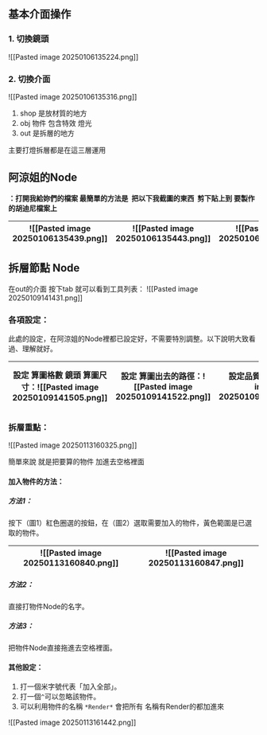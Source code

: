 ## 基本介面操作
### 1. 切換鏡頭
![[Pasted image 20250106135224.png]]
### 2. 切換介面
![[Pasted image 20250106135316.png]]
1. shop 是放材質的地方
2. obj 物件 包含特效 燈光
3. out 是拆層的地方

主要打燈拆層都是在這三層運用

## 阿涼姐的Node
**：打開我給妳們的檔案 最簡單的方法是  把以下我截圖的東西  剪下貼上到 要製作的胡迪尼檔案上**

| ![[Pasted image 20250106135439.png]] | ![[Pasted image 20250106135443.png]] | ![[Pasted image 20250106135446.png]] |
| ------------------------------------ | ------------------------------------ | ------------------------------------ |

## 拆層節點 Node
在out的介面 按下tab 就可以看到工具列表：
![[Pasted image 20250109141431.png]]

### 各項設定：
此處的設定，在阿涼姐的Node裡都已設定好，不需要特別調整。以下說明大致看過、理解就好。

| 設定 算圖格數 鏡頭 算圖尺寸：![[Pasted image 20250109141505.png]] | 設定 算圖出去的路徑：![[Pasted image 20250109141522.png]] | 設定品質：![[Pasted image 20250109141538.png]] | 設定動態模糊：![[Pasted image 20250109141555.png]] | 設定GI **記得兩個都要用 Brute force**：![[Pasted image 20250109141720.png]] |
| ---------------------------------------------------- | ----------------------------------------------- | ----------------------------------------- | ------------------------------------------- | ----------------------------------------------------------------- |

### 拆層重點：

![[Pasted image 20250113160325.png]]

簡單來說 就是把要算的物件 加進去空格裡面
#### 加入物件的方法：
##### 方法1：
按下（圖1）紅色圈選的按鈕，在（圖2）選取需要加入的物件，黃色範圍是已選取的物件。

| ![[Pasted image 20250113160840.png]] | ![[Pasted image 20250113160847.png]] |
| ------------------------------------ | ------------------------------------ |

##### 方法2：
直接打物件Node的名字。

##### 方法3：
把物件Node直接拖進去空格裡面。

#### 其他設定：
1. 打一個米字號代表「加入全部」。
2. 打一個`^`可以忽略該物件。
3. 可以利用物件的名稱 `*Render*` 會把所有 名稱有Render的都加進來

![[Pasted image 20250113161442.png]]